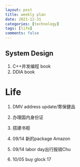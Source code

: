 ```yaml
---
layout: post
title: weekly plan
date: 2021-12-31
categories: [technology]
tags: [life]
comments: false
---
```




## System Design

1. C++并发编程 book
2. DDIA book



# Life 

1. DMV address update/寄保健品
2. 办理国内身份证
3. 搭建书柜



1. 09/14 新的package Amazon
2. 09/14 labor day出行报销Chu
3. 10/05 buy glock 17













